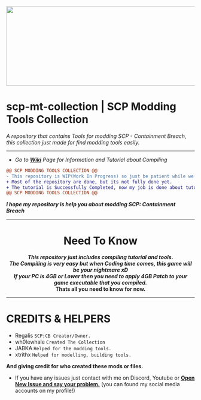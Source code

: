 <img src="https://github.com/WH0LEWHALE/scp-mt-collection/assets/146978592/e4c500a4-8687-4060-97c2-3b05ac50bb66" width="1280" height="212">

# scp-mt-collection | SCP Modding Tools Collection

_A repository that contains Tools for modding SCP - Containment Breach, this collection just made for find modding tools easily._
***

* *Go to **[Wiki](https://github.com/WH0LEWHALE/scp-mt-collection/wiki/Tutorial)** Page for Information and Tutorial about Compiling*

```diff
@@ SCP MODDING TOOLS COLLECTION @@
- This repository is WIP(Work In Progress) so just be patient while we making this repository more good.
+ Most of the repository are done, but its not fully done yet.
+ The tutorial is Successfully Completed, now my job is done about tutorial.
@@ SCP MODDING TOOLS COLLECTION @@
```

___I hope my repository is help you about modding SCP: Containment Breach___
***

# <div align="center">Need To Know
  ___<div align="center">This repository just includes compiling tutorial and tools.</div>___
  ___<div align="center"> The Compiling is very easy but when Coding time comes, this game will be your nightmare xD</div>___
 ___<div align="center"> If your PC is 4GB or Lower then you need to apply 4GB Patch to your game executable that you compiled.</div>___
__<div align="center">Thats all you need to know for now.</div>__
***

# CREDITS & HELPERS
 *  Regalis `SCP:CB Creator/Owner.`
*   wh0lewhale `Created The Collection`
*   JABKA `Helped for the modding tools.`
*   xtrithx `Helped for modelling, building tools.`

**And giving credit for who created these mods or files.**


- If you have any issues just contact with me on Discord, Youtube or **[Open New Issue and say your problem.](https://github.com/WH0LEWHALE/scp-mt-collection/issues)**  (you can found my social media accounts on my profile!)

